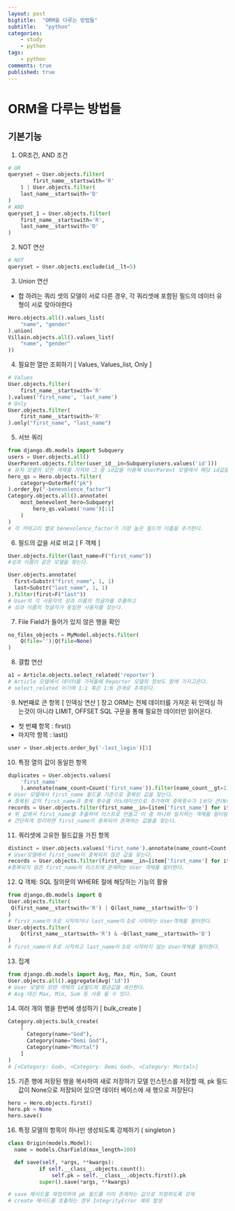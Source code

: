 ```yaml
---
layout: post
bigtitle:  "ORM을 다루는 방법들"
subtitle:   "python"
categories:
    - study
    - python
tags:
    - python
comments: true
published: true
---
```

# ORM을 다루는 방법들


## 기본기능

1. OR조건, AND 조건 
```python
# OR
queryset = User.objects.filter(
        first_name__startswith='R'
    ) | User.objects.filter(
    last_name__startswith='D'
)
# AND
queryset_1 = User.objects.filter(
    first_name__startswith='R',
    last_name__startswith='D'
)
```
2. NOT 연산 
```python
# NOT
queryset = User.objects.exclude(id__lt=5)
```
3. Union 연산
- 합 하려는 쿼리 셋의 모델이 서로 다른 경우, 각 쿼리셋에 포함된 필드의 데이터 유형이 서로 맞아야한다
```python
Hero.objects.all().values_list(
    "name", "gender"
).union(
Villain.objects.all().values_list(
    "name", "gender"
))
```
4. 필요한 열만 조회하기 [ Values, Values_list, Only ]
```python
# Values
User.objects.filter(
    first_name__startswith='R'
).values('first_name', 'last_name')
# Only
User.objects.filter(
    first_name__startswith='R'
).only("first_name", "last_name")
```
5. 서브 쿼리 
```python
from django.db.models import Subquery
users = User.objects.all()
UserParent.objects.filter(user_id__in=Subquery(users.values('id')))
# 유저 모델의 모든 객체를 가져와 그 중 id값을 이용해 UserParent 모델에서 해당 id값을 가지고 있는 객체를 필터한다.
hero_qs = Hero.objects.filter(
    category=OuterRef("pk")
).order_by("-benevolence_factor")
Category.objects.all().annotate(
    most_benevolent_hero=Subquery(
        hero_qs.values('name')[:1]
    )
)
# 각 카테고리 별로 benevolence_factor가 가장 높은 필드의 이름을 추가한다.
```
6. 필드의 값을 서로 비교 [ F 객체 ]
```python
User.objects.filter(last_name=F("first_name"))
#성과 이름이 같은 모델을 찾는다.

User.objects.annotate(
  first=Substr("first_name", 1, 1)
  last=Substr("last_name", 1, 1)
).filter(first=F("last"))
# User의 각 사용자의 성과 이름의 첫글자를 추출하고
# 성과 이름의 첫글자가 동일한 사용자를 찾는다.
```

7. File Field가 들어가 있지 않은 행을 확인
```python
no_files_objects = MyModel.objects.filter(
    Q(file='')|Q(file=None)
)
```

8. 결합 연산
```python
a1 = Article.objects.select_related('reporter')
# Article 모델에서 데이터를 가져올때 Reporter 모델의 정보도 함께 가지고온다.
# select_related 이기에 1:1 혹은 1:N 관계로 추측된다.
```

9. N번째로 큰 항목 [ 인덱싱 연산 ]
장고 ORM는 전체 데이터를 가져온 뒤 인덱싱 하는것이 아니라 LIMIT, OFFSET SQL 구문을 통해 필요한 데이터만 읽어온다.
- 첫 번쨰 항목 : first()
- 마지막 항목 : last()
```python
user = User.objects.order_by('-last_login')[1]
```

10. 특정 열의 값이 동일한 항목
```python
duplicates = User.objects.values(
    'first_name'
    ).annotate(name_count=Count('first_name')).filter(name_count__gt=1)
# User 모델에서 first_name 필드를 기준으로 중복된 값을 찾는다.
# 중복된 값의 first_name과 중복 횟수를 어노테이션으로 추가하며 중복횟수가 1보다 큰(N>1)값을 필터한다.
records = User.objects.filter(first_name__in=[item['first_name'] for item in duplicates])
# 위 값에서 first_name을 추출하여 리스트로 만들고 이 중 하나와 일치하는 객체를 필터링하여 records에 할당한다. 
# 간단하게 정리하면 first_name이 중복되어 존재하는 값들을 찾는다.
```

11. 쿼리셋에 고유한 필드값을 가진 항목
```python
distinct = User.objects.values('first_name').annotate(name_count=Count('first_name')).filter(name_count=1)
# User모델에서 first_name이 중복되지 않은 값을 찾는다.
records = User.objects.filter(first_name__in=[item['first_name'] for item in distinct])
#중복되지 않은 first_name의 리스트에 존재하는 User 객체를 필터한다.
```

12. Q 객체: SQL 질의문의 WHERE 절에 해당하는 기능의 활용
```python
from django.db.models import Q
User.objects.filter(
 Q(first_name__startswith='R') | Q(last_name__startswith='D')
)
# first_name이 R로 시작하거나 last_name이 D로 시작하는 User객체를 필터한다.
User.objects.filter(
    Q(first_name__startswith='R') & ~Q(last_name__startswith='D')
)
# first_name이 R로 시작하고 last_name이 D로 시작하지 않는 User객체를 필터한다.
```

13. 집계
```python
from django.db.models import Avg, Max, Min, Sum, Count
User.objects.all().aggregate(Avg('id'))
# User 모델의 모덴 객체의 id필드의 평균값을 계산한다.
# Avg 대신 Max, Min, Sum 등 사용 될 수 있다.
```

14. 여러 개의 행을 한번에 생성하기 [ bulk_create ]
```python
Category.objects.bulk_create(
    [
      Category(name="God"),
      Category(name="Demi God"),
      Category(name="Mortal")
    ]
)
# [<Category: God>, <Category: Demi God>, <Category: Mortal>]
```

15. 기존 행에 저장된 행을 복사하여 새로 저장하기
모델 인스턴스를 저장할 때, pk 필드값이 None으로 저장되어 있으면 데이터 베이스에 새 행으로 저장된다
```python
hero = Hero.objects.first()
hero.pk = None
hero.save()
```

16. 특정 모델의 항목이 하나만 생성되도록 강제하기 ( singleton )
```python
class Origin(models.Model):
  name = models.CharField(max_length=100)

  def save(self, *args, **kwargs):
          if self.__class__.objects.count():
              self.pk = self.__class__.objects.first().pk
          super().save(*args, **kwargs)

# save 메서드를 재정의하여 pk 필드를 이미 존재하는 값으로 지정하도록 강제
# create 메서드를 호출하는 경우 IntegrityError 예외 발생
```




